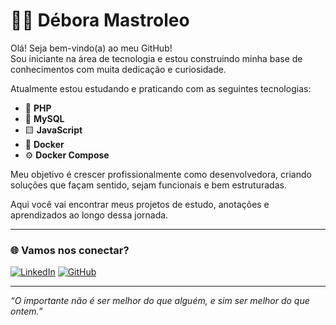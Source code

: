 # 👩‍💻 Débora Mastroleo

Olá! Seja bem-vindo(a) ao meu GitHub!  
Sou iniciante na área de tecnologia e estou construindo minha base de conhecimentos com muita dedicação e curiosidade.

Atualmente estou estudando e praticando com as seguintes tecnologias:

- 🐘 **PHP**
- 🐬 **MySQL**
- 🟨 **JavaScript**
- 🐳 **Docker**
- ⚙️ **Docker Compose**

Meu objetivo é crescer profissionalmente como desenvolvedora, criando soluções que façam sentido, sejam funcionais e bem estruturadas.

Aqui você vai encontrar meus projetos de estudo, anotações e aprendizados ao longo dessa jornada.

---

### 🌐 Vamos nos conectar?

[![LinkedIn](https://img.shields.io/badge/LinkedIn-blue?style=for-the-badge&logo=linkedin&logoColor=white)](https://www.linkedin.com/in/d%C3%A9bora-cristina-69164237a/)
[![GitHub](https://img.shields.io/badge/GitHub-000?style=for-the-badge&logo=github&logoColor=white)](https://github.com/seu-usuario)

---

*“O importante não é ser melhor do que alguém, e sim ser melhor do que ontem.”*

